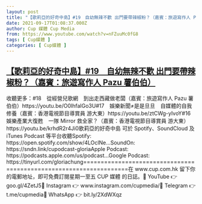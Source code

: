 ```yaml
---
layout: post
title: "【歌莉亞的好奇中島】#19　自幼無辣不歡 出門要帶辣椒粉？（嘉賓：旅遊寫作人 Pazu 薯伯伯）"
date: 2021-09-17T01:08:37.000Z
author: Cup 媒體 Cup Media
from: https://www.youtube.com/watch?v=nFZuuMc0fG8
tags: [ Cup媒體 ]
categories: [ Cup媒體 ]
---
```

<!--1631840917000-->
[【歌莉亞的好奇中島】#19　自幼無辣不歡 出門要帶辣椒粉？（嘉賓：旅遊寫作人 Pazu 薯伯伯）](https://www.youtube.com/watch?v=nFZuuMc0fG8)
------

<div>
收聽更多：#18　從經營兒歌網　到出走西藏做老闆（嘉賓：旅遊寫作人 Pazu 薯伯伯）https://youtu.be/O0lhfaIGo3U#17　娛樂新聞≠是是旦旦　自媒體的自我修養（嘉賓：香港電視節目導賞員 游大東）https://youtu.be/ztCWg-yIvoY#16　娛樂產業大復甦　一隊 Mirror 救全家？（嘉賓：香港電視節目導賞員 游大東）https://youtu.be/krhdR2r4Ji0歌莉亞的好奇中島 可於 Spotify、SoundCloud 及 iTunes Podcast 等平台收聽Spotify: https://open.spotify.com/show/4LOclNe…SoundOn: https://sndn.link/cupodcast-gloriaApple Podcast: https://podcasts.apple.com/us/podcast…Google Podcast: https://tinyurl.com/gloriachung===================================================================在 www.cup.com.hk 留下你的電郵地址，即可免費訂閱星期一至五 CUP 媒體 的日誌。🎦 YouTube 👉 goo.gl/4ZetJ5📸 Instagram 👉 www.instagram.com/cupmedia/💬 Telegram 👉 t.me/cupmedia📣 WhatsApp 👉 bit.ly/2XdWXqz
</div>
